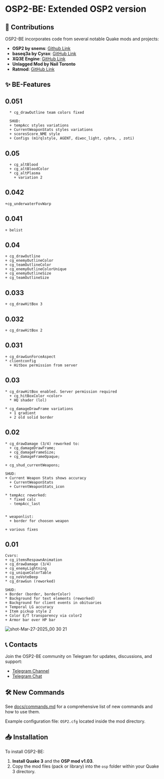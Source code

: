 # OSP2-BE: Extended OSP2 version

## 🔧 Contributions

OSP2-BE incorporates code from several notable Quake mods and projects:
- **OSP2 by snems**: [Github Link](https://github.com/snems/OSP2)
- **baseq3a by Cyrax**: [GitHub Link](https://github.com/ec-/baseq3a)
- **XQ3E Engine**: [GitHub Link](https://github.com/xq3e/engine)
- **Unlagged Mod by Nail Toronto**
- **Ratmod**: [GitHub Link](https://github.com/rdntcntrl/ratoa_gamecode)

## ✨ BE-Features
## 0.051
```
  * cg_drawOutline team colors fixed

  SHUD:
  + tempAcc styles variations
  + CurrentWeaponStats styles variations
  + scoresScore_NME	style
  + Configs (m1rqlstyle, AGENT, diwoc_light, cybra, , zoti)

```
## 0.05
```
  + cg_altBlood
  + cg_altBloodColor
  * cg_altPlasma 
    + variation 2
```
## 0.042
```
+cg_underwaterFovWarp
```
## 0.041
```
+ belist
```
## 0.04
```
+ cg_drawOutline
+ cg_enemyOutlineColor
+ cg_teamOutlineColor
+ cg_enemyOutlineColorUnique
+ cg_enemyOutlineSize
+ cg_teamOutlineSize
```
## 0.033
```
+ cg_drawHitBox 3
```
## 0.032
```
+ cg_drawHitBox 2
```
## 0.031
```
+ cg_drawGunForceAspect
* clientconfig
  + Hitbox permission from server
```
## 0.03
```
* cg_drawHitBox enabled. Server permission required
  + cg_hitBoxColor <color>
  * HQ shader (lol)

* cg_damageDrawFrame variations
  + 1 gradient
  + 2 old solid border
```
## 0.02
```
* cg_drawDamage (3/4) reworked to:
  + cg_damageDrawFrame;
  + cg_damageFrameSize;
  + cg_damageFrameOpaque;

+ cg_shud_currentWeapons;

SHUD:
+ Current Weapon Stats shows accuracy
  + CurrentWeaponStats
  + CurrentWeaponStats_icon

* tempAcc reworked:
  * fixed calc
  - tempAcc_last
    

* weaponlist:
  + border for choosen weapon

+ various fixes
```
## 0.01
```
Cvars:
+ cg_itemsRespawnAnimation
+ cg_drawDamage (3/4)
+ cg_enemyLightning
+ cg_uniqueColorTable
+ cg_noVoteBeep
* cg_drawGun (reworked)

SHUD:
+ Border (border, borderColor)
* Background for text elements (reworked)
+ Background for client events in obituaries
+ Temporal LG accuracy
+ Item pickup style 2
+ Color E/T transparency via color2
+ Armor bar over HP bar
```
![shot-Mar-27-2025_00 30 21](https://github.com/user-attachments/assets/11e8a2cf-8ef6-4984-a427-5af8ac9de650)


## 📞 Contacts

Join the OSP2-BE community on Telegram for updates, discussions, and support:
- [Telegram Channel](https://t.me/q3osp2)
- [Telegram Chat](https://t.me/q3_osp2)

## 🛠 New Commands

See [docs/commands.md](docs/commands.md) for a comprehensive list of new commands and how to use them.

Example configuration file: `OSP2.cfg` located inside the mod directory.

## 📥 Installation

To install OSP2-BE:

1. **Install Quake 3** and the **OSP mod v1.03**.
2. Copy the mod files (pack or library) into the `osp` folder within your Quake 3 directory.
